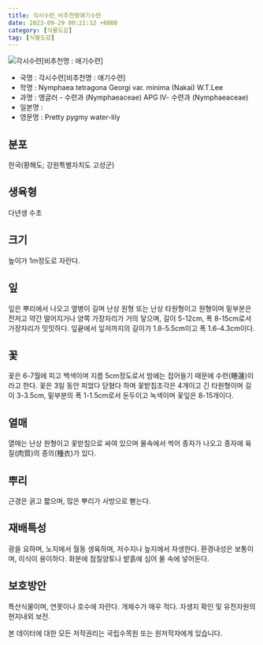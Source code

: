 ```yaml
---
title: 각시수련_비추천명애기수련
date: 2023-09-29 00:21:12 +0800
category: [식물도감]
tag: [식물도감]
---
```




![각시수련[비추천명 : 애기수련]](/fileUpload/plants/basic/Nymphaeaceae/Nymphaea/19832/1_th2.JPG)
- 국명 : 각시수련[비추천명 : 애기수련]
- 학명 : Nymphaea tetragona Georgi var. minima (Nakai) W.T.Lee
- 과명 : 앵글러 - 수련과 (Nymphaeaceae) APG Ⅳ- 수련과 (Nymphaeaceae)
- 일본명 : 
- 영문명 : Pretty pygmy water-lily


## 분포
한국(황해도; 강원특별자치도 고성군)
## 생육형
다년생 수초
## 크기
높이가 1m정도로 자란다.
## 잎
잎은 뿌리에서 나오고 옆병이 길며 난상 원형 또는 난상 타원형이고 원형이며 밑부분은 전저고 약간 떨어지거나 양쪽 가장자리가 거의 닿으며, 길이 5-12cm, 폭 8-15cm로서 가장자리가 밋밋하다. 잎끝에서 잎저까지의 길이가 1.8-5.5cm이고 폭 1.6-4.3cm이다.
## 꽃
꽃은 6-7월에 피고 백색이며 지름 5cm정도로서 밤에는 접어들기 때문에 수련(睡蓮)이라고 한다. 꽃은 3일 동안 피었다 닫혔다 하며 꽃받침조각은 4개이고 긴 타원형이며 길이 3-3.5cm, 밑부분의 폭 1-1.5cm로서 둔두이고 녹색이며 꽃잎은 8-15개이다.
## 열매
열매는 난상 원형이고 꽃받침으로 싸여 있으며 물속에서 썩어 종자가 나오고 종자에 육질(肉質)의 종의(種衣)가 있다.
## 뿌리
근경은 굵고 짧으며, 많은 뿌리가 사방으로 뻗는다.
## 재배특성
광을 요하며, 노지에서 월동 생육하며, 저수지나 늪지에서 자생한다. 환경내성은 보통이며, 이식이 용이하다. 화분에 점질양토나 밭흙에 심어 물 속에 넣어둔다.
## 보호방안
특산식물이며, 연못이나 호수에 자란다. 개체수가 매우 적다. 자생지 확인 및 유전자원의 현지내외 보전.






본 데이터에 대한 모든 저작권리는 국립수목원 또는 원저작자에게 있습니다.
